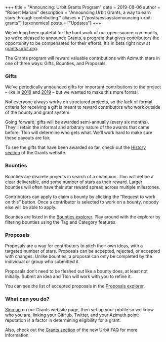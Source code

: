 +++
title = "Announcing: Urbit Grants Program"
date = 2019-08-06
author = "Robert Mariani"
description = "Announcing Urbit Grants, a way to earn stars through contributing."
aliases = ["/posts/essays/announcing-urbit-grants"]
[taxonomies]
posts = ["Updates"]
+++

We’ve long been grateful for the hard work of our open-source community, so we’re pleased to announce Grants, a program that gives contributors the opportunity to be compensated for their efforts. It’s in beta right now at [grants.urbit.org](https://grants.urbit.org/).

The Grants program will reward valuable contributions with Azimuth stars in one of three ways: Gifts, Bounties, and Proposals.

### Gifts

We’ve periodically announced gifts for important contributions to the project – like in [2018](https://urbit.org/posts/2018-2-17-update/) and [2019](https://urbit.org/posts/urbit-grants-and-mid-2019-gifts/) – but we wanted to make this more formal.

Not everyone always works on structured projects, so the lack of formal criteria for receiving a gift is meant to reward contributors who work outside of the bounty and grant system.

Going forward, gifts will be awarded semi-annually (every six months). They’ll retain the informal and arbitrary nature of the awards that came before: Tlon will determine who gets what. We’ll work hard to make sure these payouts are fair.

To see the gifts that have been awarded so far, check out the [History section](https://grants.urbit.org/history) of the Grants website.

### Bounties

Bounties are discrete projects in search of a champion. Tlon will define a clear deliverable, and some number of stars as their reward. Larger bounties will often have their star reward spread across multiple milestones.

Contributors can apply to claim a bounty by clicking the “Request to work on this” button. Once a contributor is selected to work on a bounty, nobody else will be able to apply.

Bounties are listed in the [Bounties explorer](https://grants.urbit.org/rfws). Play around with the explorer by filtering bounties using the Tag and Category features.

### Proposals

Proposals are a way for contributors to pitch their own ideas, with a targeted number of stars. Proposals can be accepted, rejected, or accepted with changes. Unlike bounties, a proposal can only be completed by the individual or group who submitted it.

Proposals don’t need to be fleshed out like a bounty does, at least not initially. Submit an idea and Tlon will work with you to refine it.

You can see the list of accepted proposals in the [Proposals explorer](https://grants.urbit.org/proposals).

### What can you do?

[Sign up](https://grants.urbit.org/auth/sign-up) on our Grants website page, then set up your profile so we know who you are, linking your GitHub, Twitter, and your Azimuth point: reputation is a factor in determining eligibility for a grant.

Also, check out the [Grants section](https://urbit.org/faq/#grants-1) of the new Urbit FAQ for more information.
